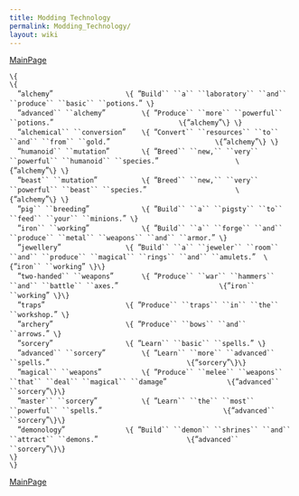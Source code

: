 ```yaml
---
title: Modding Technology
permalink: Modding_Technology/
layout: wiki
---
```


[MainPage](/keeperrl_wiki/ "wikilink")

`\{`  
`\{`  
`  `“`alchemy`”`                  \{ `“`Build`` ``a`` ``laboratory`` ``and`` ``produce`` ``basic`` ``potions.`”` \}`  
`  `“`advanced`` ``alchemy`”`         \{ `“`Produce`` ``more`` ``powerful`` ``potions.`”`                               \{`“`alchemy`”`\} \}`  
`  `“`alchemical`` ``conversion`”`    \{ `“`Convert`` ``resources`` ``to`` ``and`` ``from`` ``gold.`”`                          \{`“`alchemy`”`\} \}`  
`  `“`humanoid`` ``mutation`”`        \{ `“`Breed`` ``new,`` ``very`` ``powerful`` ``humanoid`` ``species.`”`                   \{`“`alchemy`”`\} \}`  
`  `“`beast`` ``mutation`”`           \{ `“`Breed`` ``new,`` ``very`` ``powerful`` ``beast`` ``species.`”`                      \{`“`alchemy`”`\} \}`  
`  `“`pig`` ``breeding`”`             \{ `“`Build`` ``a`` ``pigsty`` ``to`` ``feed`` ``your`` ``minions.`”` \}`  
`  `“`iron`` ``working`”`             \{ `“`Build`` ``a`` ``forge`` ``and`` ``produce`` ``metal`` ``weapons`` ``and`` ``armor.`”` \}`  
`  `“`jewellery`”`                \{ `“`Build`` ``a`` ``jeweler`` ``room`` ``and`` ``produce`` ``magical`` ``rings`` ``and`` ``amulets.`”`  \{`“`iron`` ``working`”` \}\}`  
`  `“`two-handed`` ``weapons`”`       \{ `“`Produce`` ``war`` ``hammers`` ``and`` ``battle`` ``axes.`”`                         \{`“`iron`` ``working`”` \}\}`  
`  `“`traps`”`                    \{ `“`Produce`` ``traps`` ``in`` ``the`` ``workshop.`”` \}`  
`  `“`archery`”`                  \{ `“`Produce`` ``bows`` ``and`` ``arrows.`”` \}`  
`  `“`sorcery`”`                  \{ `“`Learn`` ``basic`` ``spells.`”` \}`  
`  `“`advanced`` ``sorcery`”`         \{ `“`Learn`` ``more`` ``advanced`` ``spells.`”`                                  \{`“`sorcery`”`\}\}`  
`  `“`magical`` ``weapons`”`          \{ `“`Produce`` ``melee`` ``weapons`` ``that`` ``deal`` ``magical`` ``damage`”`               \{`“`advanced`` ``sorcery`”`\}\}`  
`  `“`master`` ``sorcery`”`           \{ `“`Learn`` ``the`` ``most`` ``powerful`` ``spells.`”`                              \{`“`advanced`` ``sorcery`”`\}\}`  
`  `“`demonology`”`               \{ `“`Build`` ``demon`` ``shrines`` ``and`` ``attract`` ``demons.`”`                      \{`“`advanced`` ``sorcery`”`\}\}`  
`\}`  
`\}`

[MainPage](/keeperrl_wiki/ "wikilink")

